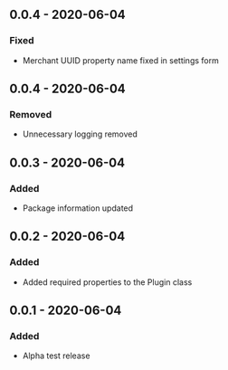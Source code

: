 ## 0.0.4 - 2020-06-04
### Fixed
- Merchant UUID property name fixed in settings form

## 0.0.4 - 2020-06-04
### Removed
- Unnecessary logging removed

## 0.0.3 - 2020-06-04
### Added
- Package information updated

## 0.0.2 - 2020-06-04
### Added
- Added required properties to the Plugin class

## 0.0.1 - 2020-06-04
### Added
- Alpha test release